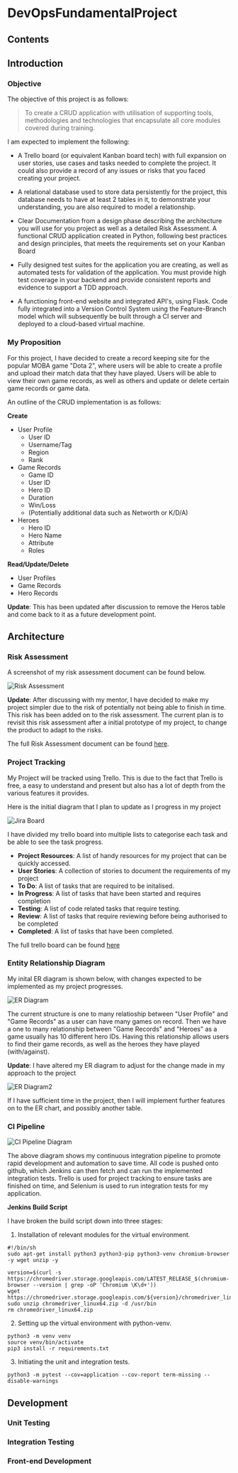 # DevOpsFundamentalProject

## Contents

## Introduction

### Objective

The objective of this project is as follows:
>To create a CRUD application with utilisation of supporting tools,
methodologies and technologies that encapsulate all core modules
covered during training.

I am expected to implement the following:
- A Trello board (or equivalent Kanban board tech) with full expansion
on user stories, use cases and tasks needed to complete the project.
It could also provide a record of any issues or risks that you faced
creating your project.

- A relational database used to store data persistently for the
project, this database needs to have at least 2 tables in it, to
demonstrate your understanding, you are also required to model a
relationship.

- Clear Documentation from a design phase describing the architecture
you will use for you project as well as a detailed Risk Assessment.
A functional CRUD application created in Python, following best
practices and design principles, that meets the requirements set on
your Kanban Board

- Fully designed test suites for the application you are creating, as
well as automated tests for validation of the application. You must
provide high test coverage in your backend and provide consistent
reports and evidence to support a TDD approach.

- A functioning front-end website and integrated API's, using Flask.
Code fully integrated into a Version Control System using the
Feature-Branch model which will subsequently be built through a CI
server and deployed to a cloud-based virtual machine.

### My Proposition

For this project, I have decided to create a record keeping site for the popular MOBA game "Dota 2", where users will be able to create a profile and upload their match data that they have played. Users will be able to view their own game records, as well as others and update or delete certain game records or game data.

An outline of the CRUD implementation is as follows:

**Create**
- User Profile
  - User ID
  - Username/Tag
  - Region
  - Rank 
- Game Records
  - Game ID
  - User ID
  - Hero ID
  - Duration
  - Win/Loss
  - (Potentially additional data such as Networth or K/D/A)
- Heroes
  - Hero ID
  - Hero Name
  - Attribute
  - Roles

**Read/Update/Delete**
- User Profiles
- Game Records
- Hero Records

**Update**: This has been updated after discussion to remove the Heros table and come back to it as a future development point.

## Architecture

### Risk Assessment

A screenshot of my risk assessment document can be found below.

![Risk Assessment](https://i.imgur.com/jBcHTP3.png)

**Update**: After discussing with my mentor, I have decided to make my project simpler due to the risk of potentially not being able to finish in time. This risk has been added on to the risk assessment. The current plan is to revisit this risk assessment after a initial prototype of my project, to change the product to adapt to the risks.

The full Risk Assessment document can be found [here](https://docs.google.com/spreadsheets/d/18LOucbo6bNB233hZN950s-zoDuAG8sb8tvt1NYHw6a0/edit?usp=sharing).

### Project Tracking

My Project will be tracked using Trello. This is due to the fact that Trello is free, a easy to understand and present but also has a lot of depth from the various features it provides.

Here is the initial diagram that I plan to update as I progress in my project

![Jira Board](https://i.imgur.com/4Lrzm7l.png)

I have divided my trello board into multiple lists to categorise each task and be able to see the task progress.

- **Project Resources**: A list of handy resources for my project that can be quickly accessed.
- **User Stories**: A collection of stories to document the requirements of my project
- **To Do**: A list of tasks that are required to be initalised.
- **In Progress**: A list of tasks that have been started and requires completion
- **Testing**: A list of code related tasks that require testing.
- **Review**: A list of tasks that require reviewing before being authorised to be completed
- **Completed**: A list of tasks that have been completed.

The full trello board can be found [here](https://trello.com/b/USnsQD0E/devops-project-board)

### Entity Relationship Diagram

My inital ER diagram is shown below, with changes expected to be implemented as my project progresses.

![ER Diagram](https://i.imgur.com/QPFhp07.png)

The current structure is one to many relatioship between "User Profile" and "Game Records" as a user can have many games on record. Then we have a one to many relationship between "Game Records" and "Heroes" as a game usually has 10 different hero IDs. Having this relationship allows users to find their game records, as well as the heroes they have played (with/against).

**Update**: I have altered my ER diagram to adjust for the change made in my approach to the project

![ER Diagram2](https://i.imgur.com/TkUyLNV.png)

If I have sufficient time in the project, then I will implement further features on to the ER chart, and possibly another table.

### CI Pipeline

![CI Pipeline Diagram](https://i.imgur.com/kUqBXb6.png)

The above diagram shows my continuous integration pipeline to promote rapid development and automation to save time. All code is pushed onto github, which Jenkins can then fetch and can run the implemented integration tests. Trello is used for project tracking to ensure tasks are finished on time, and Selenium is used to run integration tests for my application. 

**Jenkins Build Script**

I have broken the build script down into three stages:

1. Installation of relevant modules for the virtual environment.

```
#!/bin/sh
sudo apt-get install python3 python3-pip python3-venv chromium-browser -y wget unzip -y

version=$(curl -s https://chromedriver.storage.googleapis.com/LATEST_RELEASE_$(chromium-browser --version | grep -oP 'Chromium \K\d+'))
wget https://chromedriver.storage.googleapis.com/${version}/chromedriver_linux64.zip
sudo unzip chromedriver_linux64.zip -d /usr/bin
rm chromedriver_linux64.zip
```

2. Setting up the virtual environment with python-venv.

```
python3 -m venv venv
source venv/bin/activate
pip3 install -r requirements.txt
```

3. Initiating the unit and integration tests.

```
python3 -m pytest --cov=application --cov-report term-missing --disable-warnings
```


## Development

### Unit Testing

### Integration Testing

### Front-end Development
